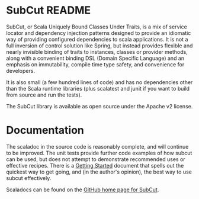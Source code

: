 SubCut README
=============

SubCut, or Scala Uniquely Bound Classes Under Traits, is a mix of service locator and dependency
injection patterns designed to provide an idiomatic way of providing configured dependencies to scala
applications. It is not a full inversion of control solution like Spring, but instead provides flexible
and nearly invisible binding of traits to instances, classes or provider methods, along with a convenient
binding DSL (Domain Specific Language) and an emphasis on immutability, compile time type safety, and
convenience for developers.

It is also small (a few hundred lines of code) and has no dependencies other than the Scala runtime
libraries (plus scalatest and junit if you want to build from source and run the tests).

The SubCut library is available as open source under the Apache v2 license.

Documentation
=============

The scaladoc in the source code is reasonably complete, and will continue to be improved. The unit tests
provide further code examples of how subcut can be used, but does not attempt to demonstrate recommended
uses or effective recipes. There is a [Getting Started](https://github.com/dickwall/subcut/blob/master/GettingStarted.md) document that spells out the quickest way to get
going, and (in the author's opinion), the best way to use subcut effectively.

Scaladocs can be found on the [GitHub home page for SubCut](http://dickwall.github.com/subcut).
